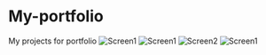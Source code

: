 # My-portfolio
My projects for portfolio
![Screen1](https://github.com/Wamolve/My-portfolio/assets/66585554/a331cc12-bcdc-4044-bb25-c2b80077a62d)
![Screen1](https://github.com/Wamolve/My-portfolio/assets/66585554/7cc41491-075f-4148-941a-c996629a9d86)
![Screen2](https://github.com/Wamolve/My-portfolio/assets/66585554/66d4bb39-c333-4d08-b5f0-ca7c3092c86b)
![Screen1](https://github.com/Wamolve/My-portfolio/assets/66585554/cd87541b-71df-4ca5-80b1-df06427a5448)
